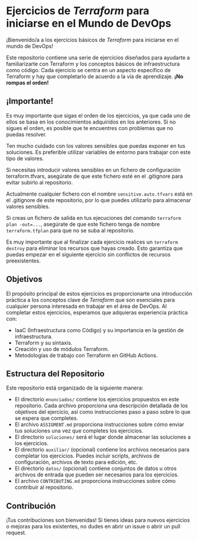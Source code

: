 # Ejercicios de _Terraform_ para iniciarse en el Mundo de DevOps

¡Bienvenido/a a los ejercicios básicos de _Terraform_ para iniciarse en el mundo de DevOps!

Este repositorio contiene una serie de ejercicios diseñados para ayudarte a familiarizarte con Terraform y los conceptos básicos de infraestructura como código. Cada ejercicio se centra en un aspecto específico de Terraform y hay que completarlo de acuerdo a la vía de aprendizaje. **¡No rompas el orden!**

## ¡Importante!

Es muy importante que sigas el orden de los ejercicios, ya que cada uno de ellos se basa en los conocimientos adquiridos en los anteriores. Si no sigues el orden, es posible que te encuentres con problemas que no puedas resolver.

Ten mucho cuidado con los valores sensibles que puedas exponer en tus soluciones. Es preferible utilizar variables de entorno para trabajar con este tipo de valores.

Si necesitas introducir valores sensibles en un fichero de configuración terraform.tfvars, asegúrate de que este fichero esté en el .gitignore para evitar subirlo al repositorio.

Actualmente cualquier fichero con el nombre `sensitive.auto.tfvars` está en el .gitignore de este repositorio, por lo que puedes utilizarlo para almacenar valores sensibles.

Si creas un fichero de salida en tus ejecuciones del comando `terraform plan -out=...`, asegúrate de que este fichero tenga de nombre `terraform.tfplan` para que no se suba al repositorio.

Es muy importante que al finalizar cada ejercicio realices un `terraform destroy` para eliminar los recursos que hayas creado. Esto garantiza que puedas empezar en el siguiente ejercicio sin conflictos de recursos preexistentes.

## Objetivos

El propósito principal de estos ejercicios es proporcionarte una introducción práctica a los conceptos clave de _Terraform_ que son esenciales para cualquier persona interesada en trabajar en el área de DevOps. Al completar estos ejercicios, esperamos que adquieras experiencia práctica con:

- IaaC (Infraestructura como Código) y su importancia en la gestión de infraestructura.
- Terraform y su sintaxis.
- Creación y uso de módulos Terraform.
- Metodologías de trabajo con Terraform en GitHub Actions.

## Estructura del Repositorio

Este repositorio está organizado de la siguiente manera:

- El directorio `enunciados/` contiene los ejercicios propuestos en este repositorio. Cada archivo proporciona una descripción detallada de los objetivos del ejercicio, así como instrucciones paso a paso sobre lo que se espera que completes.
- El archivo `ASSIGMENT.md` proporciona instrucciones sobre cómo enviar tus soluciones una vez que completes los ejercicios.
- El directorio `soluciones/` será el lugar donde almacenar las soluciones a los ejercicios.
- El directorio `auxiliar/` (opcional) contiene los archivos necesarios para completar los ejercicios. Puedes incluir scripts, archivos de configuración, archivos de texto para edición, etc.
- El directorio `datos/` (opcional) contiene conjuntos de datos u otros archivos de entrada que pueden ser necesarios para los ejercicios.
- El archivo `CONTRIBUTING.md` proporciona instrucciones sobre cómo contribuir al repositorio.

## Contribución

¡Tus contribuciones son bienvenidas! Si tienes ideas para nuevos ejercicios o mejoras para los existentes, no dudes en abrir un issue o abrir un pull request.
